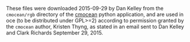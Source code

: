 These files were downloaded 2015-09-29 by Dan Kelley from the ``cmocean/rgb``
directory of the [cmocean](https://github.com/kthyng/cmocean) python
application, and are used in oce (to be distributed under GPL>=2) according to
permission granted by the ``cmocean`` author, Kristen Thyng, as stated in an
email sent to Dan Kelley and Clark Richards September 29, 2015.
